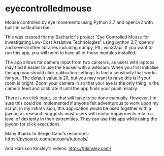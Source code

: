# eyecontrolledmouse
Mouse controlled by eye movements using Python 2.7 and opencv2 with built-in calibration bar.

This was created for my Bacherlor's project "Eye Controlled Mouse for investigating Low-Cost Assistive Technologies" using python 2.7, opencv and several other libraries including numpy, PIL, win32api. If you want to run this app, you will need to have all of those modules installed. 

The app allows for camera input from two cameras, as users with laptops may find it easier to use the tracker with a webcam. When you first initialise the app you should click calibration settings to find a sensitivity that works for you. The default value is 20, but you may want to raise this is if your room is bright. Zoom your camera in so that your eye is the only thing in the camera feed and calibrate it until the app finds your pupil reliably.

There is no click input, so that will have to be done manually. However, I'm sure this could be implemented if anyone felt adventurous to work upon my script. In my initial vision, this application would be used together with a joycon as research suggests most users with motor impairments retain a level of dexterity in their extremities. They can use this app while using the joycon for click executions.

Many thanks to Sergio Canu's resources:
https://pysource.com/category/tutorials/

And Harrison Kinsley's videos:
https://hkinsley.com/
